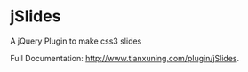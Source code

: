 jSlides
========

A jQuery Plugin to make css3 slides

Full Documentation: http://www.tianxuning.com/plugin/jSlides.